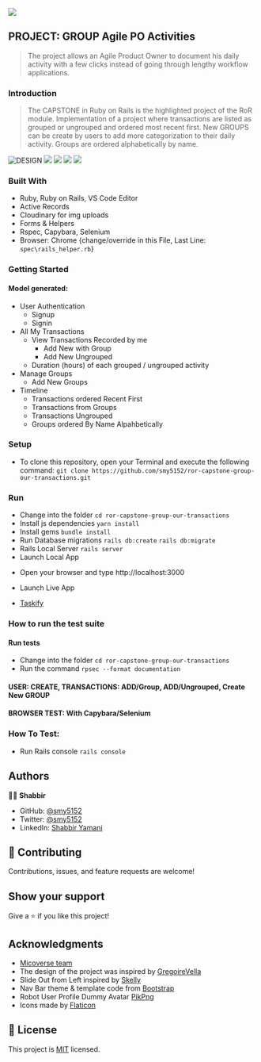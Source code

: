 ![](https://img.shields.io/badge/Microverse-blueviolet)

## PROJECT: GROUP Agile PO Activities
> The project allows an Agile Product Owner to document his daily activity with a few clicks instead of going through lengthy workflow applications. 
### Introduction
> The CAPSTONE in Ruby on Rails is the highlighted project of the RoR module. Implementation of a project where transactions are listed as grouped or ungrouped and ordered most recent first. New GROUPS can be create by users to add more categorization to their daily activity. Groups are ordered alphabetically by name.

![DESIGN](docs/ERD.png)
![](docs/app-1.png)
![](docs/app-2-nav.png)
![](docs/app-3-groups.png)
![](docs/app-4-tasks.png)
### Built With
- Ruby, Ruby on Rails, VS Code Editor
- Active Records
- Cloudinary for img uploads
- Forms & Helpers
- Rspec, Capybara, Selenium
- Browser: Chrome {change/override in this File, Last Line: ``` spec\rails_helper.rb ```}
### Getting Started
#### Model generated:
- User Authentication
  - Signup
  - Signin
- All My Transactions
  - View Transactions Recorded by me
    - Add New with Group
    - Add New Ungrouped
  - Duration (hours) of each grouped / ungrouped activity
- Manage Groups
  - Add New Groups
- Timeline
  - Transactions ordered Recent First
  - Transactions from Groups
  - Transactions Ungrouped
  - Groups ordered By Name Alpahbetically
### Setup
* To clone this repository, open your Terminal and execute the following command:
``` git clone https://github.com/smy5152/ror-capstone-group-our-transactions.git ```
### Run
* Change into the folder
``` cd ror-capstone-group-our-transactions ```
* Install js dependencies
``` yarn install ```
* Install gems
``` bundle install ```
* Run Database migrations
``` rails db:create ```
``` rails db:migrate ```
* Rails Local Server
``` rails server ``` 
* Launch Local App
- Open your browser and type http://localhost:3000
* Launch Live App
- [Taskify](https://mytaskify.herokuapp.com/)
### How to run the test suite
#### Run tests
* Change into the folder
``` cd ror-capstone-group-our-transactions ```
* Run the command
``` rpsec --format documentation  ```
#### USER: CREATE, TRANSACTIONS: ADD/Group, ADD/Ungrouped, Create New GROUP
#### BROWSER TEST: With Capybara/Selenium
### How To Test:
* Run Rails console
``` rails console ```
## Authors
🧑‍💻 **Shabbir**
- GitHub: [@smy5152](https://github.com/smy5152)
- Twitter: [@smy5152](https://twitter.com/smy5152)
- LinkedIn: [Shabbir Yamani](https://www.linkedin.com/in/shabbirmyamani/)
## 🤝 Contributing
Contributions, issues, and feature requests are welcome!
## Show your support
Give a ⭐️ if you like this project!
## Acknowledgments
- [Micoverse team](https://www.microverse.org/)
- The design of the project was inspired by [GregoireVella](https://www.behance.net/gregoirevella)
- Slide Out from Left inspired by [Skelly](https://www.codeply.com/p/wJFoHhhkjB)
- Nav Bar theme & template code from [Bootstrap](https://getbootstrap.com/docs/4.1/components/navbar/)
- Robot User Profile Dummy Avatar [PikPng](https://www.pikpng.com/pngvi/xiihwh_robot-user-profile-dummy-avatar-person-ai-svg-png-icon-transparent-ai/)
- Icons made by [Flaticon](https://www.flaticon.com/authors/eucalyp)
## 📝 License
This project is [MIT](LICENSE) licensed.
